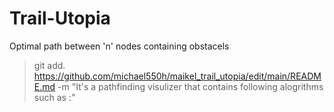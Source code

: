 # Trail-Utopia
Optimal path between 'n' nodes containing obstacels
>git add. https://github.com/michael550h/maikel_trail_utopia/edit/main/README.md
-m "It's a pathfinding visulizer that contains following alogrithms such as :"
